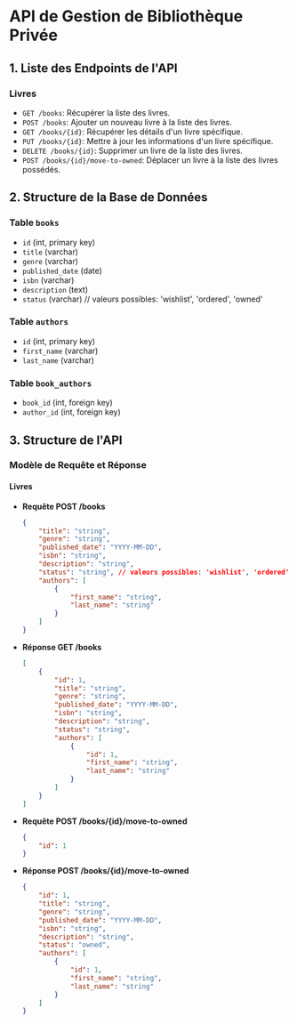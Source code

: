 # API de Gestion de Bibliothèque Privée

## 1. Liste des Endpoints de l'API

### Livres
- `GET /books`: Récupérer la liste des livres.
- `POST /books`: Ajouter un nouveau livre à la liste des livres.
- `GET /books/{id}`: Récupérer les détails d'un livre spécifique.
- `PUT /books/{id}`: Mettre à jour les informations d'un livre spécifique.
- `DELETE /books/{id}`: Supprimer un livre de la liste des livres.
- `POST /books/{id}/move-to-owned`: Déplacer un livre à la liste des livres possédés.

## 2. Structure de la Base de Données

### Table `books`
- `id` (int, primary key)
- `title` (varchar)
- `genre` (varchar)
- `published_date` (date)
- `isbn` (varchar)
- `description` (text)
- `status` (varchar) // valeurs possibles: 'wishlist', 'ordered', 'owned'

### Table `authors`
- `id` (int, primary key)
- `first_name` (varchar)
- `last_name` (varchar)

### Table `book_authors`
- `book_id` (int, foreign key)
- `author_id` (int, foreign key)

## 3. Structure de l'API

### Modèle de Requête et Réponse

#### Livres
- **Requête POST /books**
    ```json
    {
        "title": "string",
        "genre": "string",
        "published_date": "YYYY-MM-DD",
        "isbn": "string",
        "description": "string",
        "status": "string", // valeurs possibles: 'wishlist', 'ordered', 'owned'
        "authors": [
            {
                "first_name": "string",
                "last_name": "string"
            }
        ]
    }
    ```

- **Réponse GET /books**
    ```json
    [
        {
            "id": 1,
            "title": "string",
            "genre": "string",
            "published_date": "YYYY-MM-DD",
            "isbn": "string",
            "description": "string",
            "status": "string",
            "authors": [
                {
                    "id": 1,
                    "first_name": "string",
                    "last_name": "string"
                }
            ]
        }
    ]
    ```

- **Requête POST /books/{id}/move-to-owned**
    ```json
    {
        "id": 1
    }
    ```

- **Réponse POST /books/{id}/move-to-owned**
    ```json
    {
        "id": 1,
        "title": "string",
        "genre": "string",
        "published_date": "YYYY-MM-DD",
        "isbn": "string",
        "description": "string",
        "status": "owned",
        "authors": [
            {
                "id": 1,
                "first_name": "string",
                "last_name": "string"
            }
        ]
    }
    ```